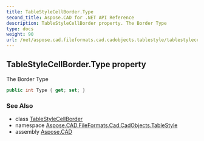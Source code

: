 ```yaml
---
title: TableStyleCellBorder.Type
second_title: Aspose.CAD for .NET API Reference
description: TableStyleCellBorder property. The Border Type
type: docs
weight: 90
url: /net/aspose.cad.fileformats.cad.cadobjects.tablestyle/tablestylecellborder/type/
---
```

## TableStyleCellBorder.Type property

The Border Type

```csharp
public int Type { get; set; }
```

### See Also

* class [TableStyleCellBorder](../)
* namespace [Aspose.CAD.FileFormats.Cad.CadObjects.TableStyle](../../tablestylecellborder/)
* assembly [Aspose.CAD](../../../)


